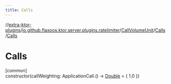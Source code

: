 ```yaml
---
title: Calls
---
```


//[extra-ktor-plugins](../../../../index.md)/[io.github.flaxoos.ktor.server.plugins.ratelimiter](../../index.md)/[CallVolumeUnit](../index.md)/[Calls](index.md)/[Calls](-calls.md)

# Calls

[common]\
constructor(callWeighting: ApplicationCall.()
-&gt; [Double](https://kotlinlang.org/api/latest/jvm/stdlib/kotlin/-double/index.md) = { 1.0 })





